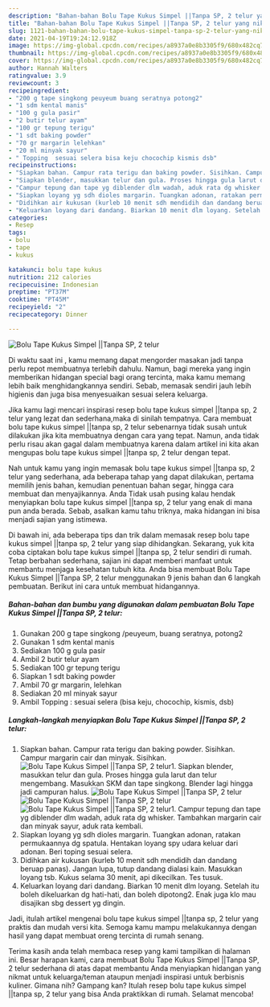 ```yaml
---
description: "Bahan-bahan Bolu Tape Kukus Simpel ||Tanpa SP, 2 telur yang nikmat Untuk Jualan"
title: "Bahan-bahan Bolu Tape Kukus Simpel ||Tanpa SP, 2 telur yang nikmat Untuk Jualan"
slug: 1121-bahan-bahan-bolu-tape-kukus-simpel-tanpa-sp-2-telur-yang-nikmat-untuk-jualan
date: 2021-04-19T19:24:12.918Z
image: https://img-global.cpcdn.com/recipes/a8937a0e8b3305f9/680x482cq70/bolu-tape-kukus-simpel-tanpa-sp-2-telur-foto-resep-utama.jpg
thumbnail: https://img-global.cpcdn.com/recipes/a8937a0e8b3305f9/680x482cq70/bolu-tape-kukus-simpel-tanpa-sp-2-telur-foto-resep-utama.jpg
cover: https://img-global.cpcdn.com/recipes/a8937a0e8b3305f9/680x482cq70/bolu-tape-kukus-simpel-tanpa-sp-2-telur-foto-resep-utama.jpg
author: Hannah Walters
ratingvalue: 3.9
reviewcount: 3
recipeingredient:
- "200 g tape singkong peuyeum buang seratnya potong2"
- "1 sdm kental manis"
- "100 g gula pasir"
- "2 butir telur ayam"
- "100 gr tepung terigu"
- "1 sdt baking powder"
- "70 gr margarin lelehkan"
- "20 ml minyak sayur"
- " Topping  sesuai selera bisa keju chocochip kismis dsb"
recipeinstructions:
- "Siapkan bahan. Campur rata terigu dan baking powder. Sisihkan. Campur margarin cair dan minyak. Sisihkan."
- "Siapkan blender, masukkan telur dan gula. Proses hingga gula larut dan telur mengembang. Masukkan SKM dan tape singkong. Blender lagi hingga jadi campuran halus."
- "Campur tepung dan tape yg diblender dlm wadah, aduk rata dg whisker. Tambahkan margarin cair dan minyak sayur, aduk rata kembali."
- "Siapkan loyang yg sdh dioles margarin. Tuangkan adonan, ratakan permukaannya dg spatula. Hentakan loyang spy udara keluar dari adonan. Beri toping sesuai selera."
- "Didihkan air kukusan (kurleb 10 menit sdh mendidih dan dandang beruap panas). Jangan lupa, tutup dandang dialasi kain. Masukkan loyang tsb. Kukus selama 30 menit, api dikecilkan. Tes tusuk."
- "Keluarkan loyang dari dandang. Biarkan 10 menit dlm loyang. Setelah itu boleh dikeluarkan dg hati-hati, dan boleh dipotong2. Enak juga klo mau disajikan sbg dessert yg dingin."
categories:
- Resep
tags:
- bolu
- tape
- kukus

katakunci: bolu tape kukus 
nutrition: 212 calories
recipecuisine: Indonesian
preptime: "PT37M"
cooktime: "PT45M"
recipeyield: "2"
recipecategory: Dinner

---
```



![Bolu Tape Kukus Simpel ||Tanpa SP, 2 telur](https://img-global.cpcdn.com/recipes/a8937a0e8b3305f9/680x482cq70/bolu-tape-kukus-simpel-tanpa-sp-2-telur-foto-resep-utama.jpg)

Di waktu  saat ini , kamu memang dapat mengorder masakan jadi tanpa perlu repot membuatnya terlebih dahulu. Namun, bagi mereka yang ingin memberikan hidangan special bagi orang tercinta, maka kamu memang lebih baik menghidangkannya sendiri. Sebab, memasak sendiri jauh lebih higienis dan juga bisa menyesuaikan sesuai selera keluarga.

Jika kamu lagi mencari inspirasi resep bolu tape kukus simpel ||tanpa sp, 2 telur yang lezat dan sederhana,maka di sinilah tempatnya. Cara membuat bolu tape kukus simpel ||tanpa sp, 2 telur  sebenarnya tidak susah untuk dilakukan jika kita membuatnya dengan cara yang tepat. Namun, anda tidak perlu risau akan gagal dalam membuatnya 
karena dalam artikel ini kita akan mengupas bolu tape kukus simpel ||tanpa sp, 2 telur dengan tepat.  



Nah untuk kamu yang ingin memasak bolu tape kukus simpel ||tanpa sp, 2 telur yang sederhana, ada beberapa tahap yang dapat dilakukan, pertama memilih jenis bahan, kemudian penentuan bahan segar, hingga cara membuat dan menyajikannya. Anda Tidak usah pusing kalau hendak menyiapkan bolu tape kukus simpel ||tanpa sp, 2 telur yang enak di mana pun anda berada. Sebab, asalkan kamu  tahu triknya, maka hidangan ini bisa menjadi sajian yang istimewa.

Di bawah ini, ada beberapa tips dan trik dalam memasak resep bolu tape kukus simpel ||tanpa sp, 2 telur yang siap dihidangkan. Sekarang, yuk kita coba ciptakan bolu tape kukus simpel ||tanpa sp, 2 telur sendiri di rumah. Tetap berbahan sederhana, sajian ini dapat memberi manfaat untuk membantu menjaga kesehatan tubuh kita. Anda bisa membuat Bolu Tape Kukus Simpel ||Tanpa SP, 2 telur menggunakan 9 jenis bahan dan 6 langkah pembuatan. Berikut ini cara untuk membuat hidangannya.

<!--inarticleads1-->

##### Bahan-bahan dan bumbu yang digunakan dalam pembuatan Bolu Tape Kukus Simpel ||Tanpa SP, 2 telur:

1. Gunakan 200 g tape singkong /peuyeum, buang seratnya, potong2
1. Gunakan 1 sdm kental manis
1. Sediakan 100 g gula pasir
1. Ambil 2 butir telur ayam
1. Sediakan 100 gr tepung terigu
1. Siapkan 1 sdt baking powder
1. Ambil 70 gr margarin, lelehkan
1. Sediakan 20 ml minyak sayur
1. Ambil  Topping : sesuai selera (bisa keju, chocochip, kismis, dsb)




<!--inarticleads2-->

##### Langkah-langkah menyiapkan Bolu Tape Kukus Simpel ||Tanpa SP, 2 telur:

1. Siapkan bahan. Campur rata terigu dan baking powder. Sisihkan. Campur margarin cair dan minyak. Sisihkan.
<img src="https://img-global.cpcdn.com/steps/93eb526bb3ec0562/160x128cq70/bolu-tape-kukus-simpel-tanpa-sp-2-telur-langkah-memasak-1-foto.jpg" alt="Bolu Tape Kukus Simpel ||Tanpa SP, 2 telur">1. Siapkan blender, masukkan telur dan gula. Proses hingga gula larut dan telur mengembang. Masukkan SKM dan tape singkong. Blender lagi hingga jadi campuran halus.
<img src="https://img-global.cpcdn.com/steps/fedc84451212ef4e/160x128cq70/bolu-tape-kukus-simpel-tanpa-sp-2-telur-langkah-memasak-2-foto.jpg" alt="Bolu Tape Kukus Simpel ||Tanpa SP, 2 telur"><img src="https://img-global.cpcdn.com/steps/8c6a3e8dc18aa964/160x128cq70/bolu-tape-kukus-simpel-tanpa-sp-2-telur-langkah-memasak-2-foto.jpg" alt="Bolu Tape Kukus Simpel ||Tanpa SP, 2 telur"><img src="https://img-global.cpcdn.com/steps/930384bb70f0a244/160x128cq70/bolu-tape-kukus-simpel-tanpa-sp-2-telur-langkah-memasak-2-foto.jpg" alt="Bolu Tape Kukus Simpel ||Tanpa SP, 2 telur">1. Campur tepung dan tape yg diblender dlm wadah, aduk rata dg whisker. Tambahkan margarin cair dan minyak sayur, aduk rata kembali.
1. Siapkan loyang yg sdh dioles margarin. Tuangkan adonan, ratakan permukaannya dg spatula. Hentakan loyang spy udara keluar dari adonan. Beri toping sesuai selera.
1. Didihkan air kukusan (kurleb 10 menit sdh mendidih dan dandang beruap panas). Jangan lupa, tutup dandang dialasi kain. Masukkan loyang tsb. Kukus selama 30 menit, api dikecilkan. Tes tusuk.
1. Keluarkan loyang dari dandang. Biarkan 10 menit dlm loyang. Setelah itu boleh dikeluarkan dg hati-hati, dan boleh dipotong2. Enak juga klo mau disajikan sbg dessert yg dingin.




Jadi, itulah artikel mengenai  bolu tape kukus simpel ||tanpa sp, 2 telur  yang praktis dan mudah versi kita. Semoga kamu mampu melakukannya dengan hasil yang dapat membuat oreng tercinta di rumah senang. 

Terima kasih anda telah membaca resep yang kami tampilkan di halaman ini. Besar harapan kami, cara membuat  Bolu Tape Kukus Simpel ||Tanpa SP, 2 telur sederhana di atas dapat membantu Anda menyiapkan hidangan yang nikmat untuk keluarga/teman ataupun menjadi inspirasi untuk berbisnis kuliner. Gimana nih? Gampang kan? Itulah resep bolu tape kukus simpel ||tanpa sp, 2 telur yang bisa Anda praktikkan di rumah. Selamat mencoba!

